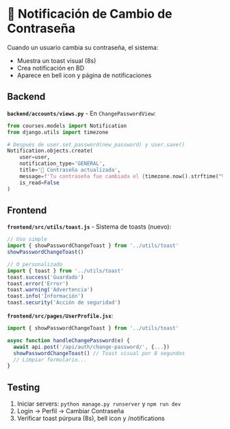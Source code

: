 # 🔐 Notificación de Cambio de Contraseña

Cuando un usuario cambia su contraseña, el sistema:
- Muestra un toast visual (8s)
- Crea notificación en BD
- Aparece en bell icon y página de notificaciones

## Backend

**`backend/accounts/views.py`** - En `ChangePasswordView`:

```python
from courses.models import Notification
from django.utils import timezone

# Después de user.set_password(new_password) y user.save()
Notification.objects.create(
    user=user,
    notification_type='GENERAL',
    title='🔐 Contraseña actualizada',
    message=f'Tu contraseña fue cambiada el {timezone.now().strftime("%d/%m/%Y a las %H:%M")}...',
    is_read=False
)
```

## Frontend

**`frontend/src/utils/toast.js`** - Sistema de toasts (nuevo):

```javascript
// Uso simple
import { showPasswordChangeToast } from '../utils/toast'
showPasswordChangeToast()

// O personalizado
import { toast } from '../utils/toast'
toast.success('Guardado')
toast.error('Error')
toast.warning('Advertencia')
toast.info('Información')
toast.security('Acción de seguridad')
```

**`frontend/src/pages/UserProfile.jsx`**:

```javascript
import { showPasswordChangeToast } from '../utils/toast'

async function handleChangePassword(e) {
  await api.post('/api/auth/change-password/', {...})
  showPasswordChangeToast() // Toast visual por 8 segundos
  // Limpiar formulario...
}
```

## Testing

1. Iniciar servers: `python manage.py runserver` y `npm run dev`
2. Login → Perfil → Cambiar Contraseña
3. Verificar toast púrpura (8s), bell icon y /notifications

